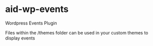 # aid-wp-events
Wordpress Events Plugin

Files within the /themes folder can be used in your custom themes to display events
